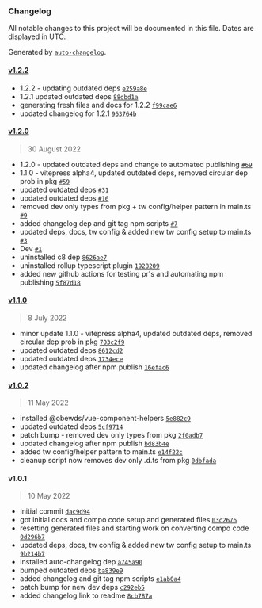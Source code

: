 ### Changelog

All notable changes to this project will be documented in this file. Dates are displayed in UTC.

Generated by [`auto-changelog`](https://github.com/CookPete/auto-changelog).

#### [v1.2.2](https://github.com/obewds/tw-text-palette-default/compare/v1.2.0...v1.2.2)

- 1.2.2 - updating outdated deps [`e259a8e`](https://github.com/obewds/tw-text-palette-default/commit/e259a8ece63e38a9a313ad3699ca2a801c0a2e4f)
- 1.2.1 updated outdated deps [`88dbd1a`](https://github.com/obewds/tw-text-palette-default/commit/88dbd1af37658337612e58896cc39aa2951aa849)
- generating fresh files and docs for 1.2.2 [`f99cae6`](https://github.com/obewds/tw-text-palette-default/commit/f99cae682d9786a4739c81ce8fab6a8d732389f3)
- updated changelog for 1.2.1 [`963764b`](https://github.com/obewds/tw-text-palette-default/commit/963764bf5751a87dce9ffcbeb1c17114ffce188a)

#### [v1.2.0](https://github.com/obewds/tw-text-palette-default/compare/v1.1.0...v1.2.0)

> 30 August 2022

- 1.2.0 - updated outdated deps and change to automated publishing [`#69`](https://github.com/obewds/tw-text-palette-default/pull/69)
- 1.1.0 - vitepress alpha4, updated outdated deps, removed circular dep prob in pkg [`#59`](https://github.com/obewds/tw-text-palette-default/pull/59)
- updated outdated deps [`#31`](https://github.com/obewds/tw-text-palette-default/pull/31)
- updated outdated deps [`#16`](https://github.com/obewds/tw-text-palette-default/pull/16)
- removed dev only types from pkg + tw config/helper pattern in main.ts [`#9`](https://github.com/obewds/tw-text-palette-default/pull/9)
- added changelog dep and git tag npm scripts [`#7`](https://github.com/obewds/tw-text-palette-default/pull/7)
- updated deps, docs, tw config & added new tw config setup to main.ts [`#3`](https://github.com/obewds/tw-text-palette-default/pull/3)
- Dev [`#1`](https://github.com/obewds/tw-text-palette-default/pull/1)
- uninstalled c8 dep [`8626ae7`](https://github.com/obewds/tw-text-palette-default/commit/8626ae70c656cadb89579a7b4c21efe2a9ebb0f4)
- uninstalled rollup typescript plugin [`1928209`](https://github.com/obewds/tw-text-palette-default/commit/19282099c28508e19b2b7c6a7e00583c7d4159c2)
- added new github actions for testing pr's and automating npm publishing [`5f87d18`](https://github.com/obewds/tw-text-palette-default/commit/5f87d187fb16882963295bf69060046d94858ba9)

#### [v1.1.0](https://github.com/obewds/tw-text-palette-default/compare/v1.0.2...v1.1.0)

> 8 July 2022

- minor update 1.1.0 - vitepress alpha4, updated outdated deps, removed circular dep prob in pkg [`703c2f9`](https://github.com/obewds/tw-text-palette-default/commit/703c2f98e1311aeac9506700d35aa27fbcbebad9)
- updated outdated deps [`8612cd2`](https://github.com/obewds/tw-text-palette-default/commit/8612cd280cbf3ceb4cd43e52e2b6288436dd7442)
- updated outdated deps [`1734ece`](https://github.com/obewds/tw-text-palette-default/commit/1734ece577e98af34a37ba1644545043e327657f)
- updated changelog after npm publish [`16efac6`](https://github.com/obewds/tw-text-palette-default/commit/16efac68230c5c15d2673a6ee60bc7127ad51869)

#### [v1.0.2](https://github.com/obewds/tw-text-palette-default/compare/v1.0.1...v1.0.2)

> 11 May 2022

- installed @obewds/vue-component-helpers [`5e882c9`](https://github.com/obewds/tw-text-palette-default/commit/5e882c9000ba1e9bc2ec6c4a3d55e05d3e4fa269)
- updated outdated deps [`5cf9714`](https://github.com/obewds/tw-text-palette-default/commit/5cf971426a80f1de2154a68a64385f0fe29c9266)
- patch bump - removed dev only types from pkg [`2f0adb7`](https://github.com/obewds/tw-text-palette-default/commit/2f0adb788a1eee25decac456ddb1f80ef9446a2b)
- updated changelog after npm publish [`bd83b4e`](https://github.com/obewds/tw-text-palette-default/commit/bd83b4e713ac2e9bbd28bd5dc5b89a8e6c116837)
- added tw config/helper pattern to main.ts [`e14f22c`](https://github.com/obewds/tw-text-palette-default/commit/e14f22c3ea575948938187c3ab66861c4a81caad)
- cleanup script now removes dev only .d.ts from pkg [`0dbfada`](https://github.com/obewds/tw-text-palette-default/commit/0dbfadafb95362544eb78a054bef06156e2e255b)

#### v1.0.1

> 10 May 2022

- Initial commit [`dac9d94`](https://github.com/obewds/tw-text-palette-default/commit/dac9d948010f09fdb35267054676c4842518f3a6)
- got initial docs and compo code setup and generated files [`03c2676`](https://github.com/obewds/tw-text-palette-default/commit/03c2676282d4556cbe483bc421dda0c20514b34d)
- resetting generated files and starting work on converting compo code [`0d296b7`](https://github.com/obewds/tw-text-palette-default/commit/0d296b773dcc9584e972a7238bf3550686eb11f5)
- updated deps, docs, tw config & added new tw config setup to main.ts [`9b214b7`](https://github.com/obewds/tw-text-palette-default/commit/9b214b795544ebf7250ff07fa2752513c9c44d03)
- installed auto-changelog dep [`a745a90`](https://github.com/obewds/tw-text-palette-default/commit/a745a90f6b50bf0a51e7de38fcb955eb28796f4e)
- bumped outdated deps [`ba839e9`](https://github.com/obewds/tw-text-palette-default/commit/ba839e9687b51262be8cabe27d8f1dd0183f61d9)
- added changelog and git tag npm scripts [`e1ab0a4`](https://github.com/obewds/tw-text-palette-default/commit/e1ab0a4d230b58e7cf2a4807acf11aeb84e77c94)
- patch bump for new dev deps [`c292eb5`](https://github.com/obewds/tw-text-palette-default/commit/c292eb5cbadb5bc1143291bded727bfb896b3b6e)
- added changelog link to readme [`8cb787a`](https://github.com/obewds/tw-text-palette-default/commit/8cb787a834afd3ad3598927c7748b02e0f0e30c4)
